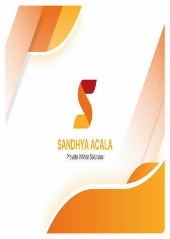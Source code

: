 <span align="center"><img width="1280px" height="720px" src="https://raw.githubusercontent.com/Sandhya-Acala/.github/7a53206bd6872526592e19b70dd76da268b73348/images/profile.svg"></span>
